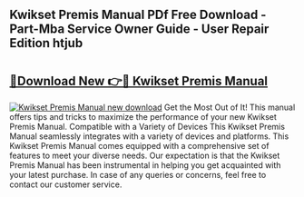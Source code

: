 ## Kwikset Premis Manual PDf Free Download - Part-Mba Service Owner Guide - User Repair Edition htjub

# <h2><a href="http://bc35549.oget.top/?id=Kwikset+Premis+Manual">🔗Download New 👉🔴 Kwikset Premis Manual</a></h2>

[![Kwikset Premis Manual new download](https://i.imgur.com/5g1atiW.png)](http://bc35549.oget.top/?id=Kwikset+Premis+Manual)
Get the Most Out of It! This manual offers tips and tricks to maximize the performance of your new Kwikset Premis Manual. Compatible with a Variety of Devices This Kwikset Premis Manual seamlessly integrates with a variety of devices and platforms. This Kwikset Premis Manual comes equipped with a comprehensive set of features to meet your diverse needs. Our expectation is that the Kwikset Premis Manual has been instrumental in helping you get acquainted with your latest purchase. In case of any queries or concerns, feel free to contact our customer service.
